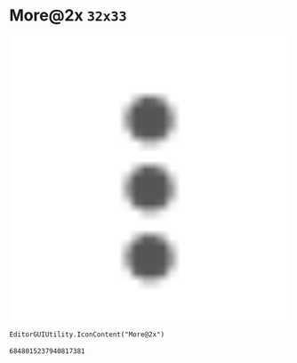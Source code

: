 # More@2x `32x33`
<img src="/img/More@2x.png" width=512 height=512>

``` CSharp
EditorGUIUtility.IconContent("More@2x")
```
```
6848015237940817381
```
